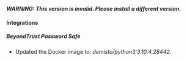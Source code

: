 ***WARNING: This version is invalid. Please install a different version.***

#### Integrations
##### BeyondTrust Password Safe
- Updated the Docker image to: *demisto/python3:3.10.4.28442*.
